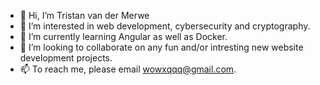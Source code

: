 - 👋 Hi, I’m Tristan van der Merwe
- 👀 I’m interested in web development, cybersecurity and cryptography.
- 🌱 I’m currently learning Angular as well as Docker.
- 💞️ I’m looking to collaborate on any fun and/or intresting new website development projects.
- 📫 To reach me, please email wowxqqq@gmail.com.

<!---
Wowxqqqq/Wowxqqqq is a ✨ special ✨ repository because its `README.md` (this file) appears on your GitHub profile.
You can click the Preview link to take a look at your changes.
--->
